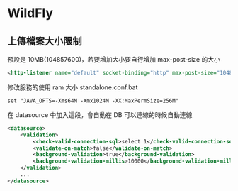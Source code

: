 # WildFly


## 上傳檔案大小限制

預設是 10MB(104857600)，若要增加大小要自行增加 max-post-size 的大小

```xml
<http-listener name="default" socket-binding="http" max-post-size="104857600"/>
```


修改服務的使用 ram 大小 standalone.conf.bat

```
set "JAVA_OPTS=-Xms64M -Xmx1024M -XX:MaxPermSize=256M"
```

在 datasource 中加入這段，會自動在 DB 可以連線的時候自動連線

``` xml
<datasource>
	<validation>
		<check-valid-connection-sql>select 1</check-valid-connection-sql>
		<validate-on-match>false</validate-on-match>
		<background-validation>true</background-validation>
		<background-validation-millis>10000</background-validation-millis>
	</validation>
	...
</datasource>
```